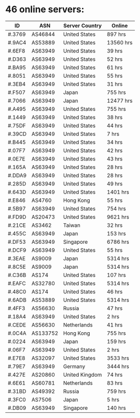 # 46 online servers:

| ID | ASN | Server Country | Online |
| ------ | ------ | ------ | ------ |
| #.3769 | AS46844 | United States | 897 hrs |
| #.9AC4 | AS53889 | United States | 13560 hrs |
| #.6EF8 | AS63949 | United States | 39 hrs |
| #.D363 | AS63949 | United States | 52 hrs |
| #.BA95 | AS63949 | United States | 61 hrs |
| #.8051 | AS63949 | United States | 55 hrs |
| #.3EB4 | AS63949 | United States | 31 hrs |
| #.F507 | AS63949 | Japan | 755 hrs |
| #.7066 | AS63949 | Japan | 12477 hrs |
| #.A495 | AS63949 | United States | 755 hrs |
| #.1449 | AS63949 | United States | 38 hrs |
| #.75DF | AS63949 | United States | 44 hrs |
| #.39CD | AS63949 | United States | 7 hrs |
| #.B445 | AS63949 | United States | 34 hrs |
| #.07F7 | AS63949 | United States | 42 hrs |
| #.0E7E | AS63949 | United States | 43 hrs |
| #.165A | AS63949 | United States | 28 hrs |
| #.DDA9 | AS63949 | United States | 28 hrs |
| #.285D | AS63949 | United States | 49 hrs |
| #.643D | AS63949 | United States | 1401 hrs |
| #.E846 | AS4760 | Hong Kong | 55 hrs |
| #.5B97 | AS63949 | United States | 754 hrs |
| #.FD9D | AS20473 | United States | 9621 hrs |
| #.21CE | AS3462 | Taiwan | 32 hrs |
| #.455C | AS63949 | Japan | 153 hrs |
| #.DF53 | AS63949 | Singapore | 6786 hrs |
| #.DCF9 | AS63949 | United States | 55 hrs |
| #.3EAE | AS9009 | Japan | 5314 hrs |
| #.8C5E | AS9009 | Japan | 5314 hrs |
| #.C36B | AS174 | United States | 107 hrs |
| #.EAFC | AS32780 | United States | 5314 hrs |
| #.48C0 | AS174 | United States | 46 hrs |
| #.6ADB | AS53889 | United States | 5314 hrs |
| #.4FF3 | AS56630 | Russia | 47 hrs |
| #.18A4 | AS63949 | United States | 2 hrs |
| #.CEDE | AS56630 | Netherlands | 41 hrs |
| #.0C4A | AS133752 | Hong Kong | 755 hrs |
| #.0224 | AS63949 | Japan | 159 hrs |
| #.06F7 | AS63949 | United States | 2 hrs |
| #.E7E8 | AS32097 | United States | 3533 hrs |
| #.79E7 | AS63949 | Germany | 3444 hrs |
| #.427E | AS20860 | United Kingdom | 74 hrs |
| #.6E61 | AS60781 | Netherlands | 83 hrs |
| #.31BD | AS49392 | Russia | 759 hrs |
| #.3FC0 | AS7506 | Japan | 5 hrs |
| #.DB09 | AS63949 | Singapore | 140 hrs |

